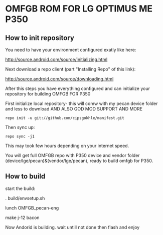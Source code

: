 OMFGB ROM FOR LG OPTIMUS ME P350
=======================

How to init repository
----------------------

You need to have your environment configured exatly like here: 

   http://source.android.com/source/initializing.html 

Next download a repo client (part "Installing Repo" of this link):

   http://source.android.com/source/downloading.html

After this steps you have everything configured and can initialize your repository for building OMFGB FOR P350

First initialize local repository- this will comw with my pecan device folder and less to download AND ALSO GOD MOD SUPPORT AND MORE

    repo init -u git://github.com/cipsgokhle/manifest.git

Then sync up:

    repo sync -j1

This may took few hours depending on your internet speed.

You will get full OMFGB repo with P350 device and vendor folder (device/lge/pecan)&(vendor/lge/pecan), ready to build omfgb for P350.

How to build
------------
start the build:

    
. build/envsetup.sh
       
lunch OMFGB_pecan-eng

     
make j-12 bacon


Now Andorid is building. wait untill not done then flash and enjoy
